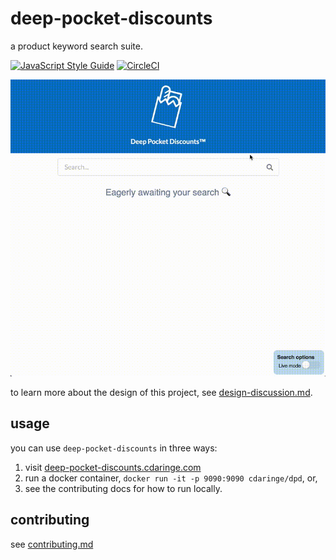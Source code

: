 # deep-pocket-discounts

a product keyword search suite.

[![JavaScript Style Guide](https://img.shields.io/badge/code_style-standard-brightgreen.svg)](https://standardjs.com) [![CircleCI](https://circleci.com/gh/cdaringe/deep-pocket-discounts/tree/master.svg?style=svg&circle-token=30a94ef304801824c027b126508075da783f6b21)](https://circleci.com/gh/cdaringe/deep-pocket-discounts/tree/master)

<img src='https://github.com/cdaringe/deep-pocket-discounts/blob/master/img/demo.gif?raw=true' />

to learn more about the design of this project, see [design-discussion.md](./design-discussion.md).

## usage

you can use `deep-pocket-discounts` in three ways:

1. visit [deep-pocket-discounts.cdaringe.com](https://deep-pocket-discounts.cdaringe.com)
2. run a docker container, `docker run -it -p 9090:9090 cdaringe/dpd`, or,
3. see the contributing docs for how to run locally.

## contributing

see [contributing.md](./.github/contributing.md)
